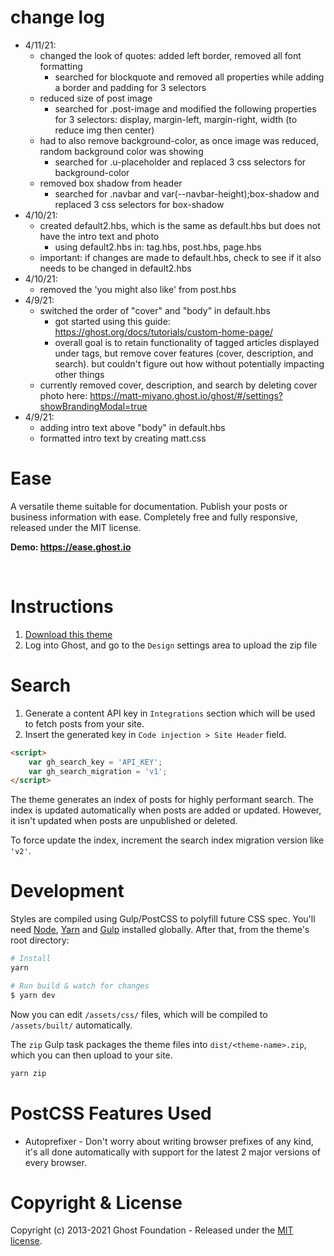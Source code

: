 # change log
- 4/11/21: 
    - changed the look of quotes: added left border, removed all font formatting
        - searched for blockquote and removed all properties while adding a border and padding for 3 selectors
    - reduced size of post image 
        - searched for .post-image and modified the following properties for 3 selectors: display, margin-left, margin-right, width (to reduce img then center)
    - had to also remove background-color, as once image was reduced, random background color was showing
        - searched for .u-placeholder and replaced 3 css selectors for background-color 
    - removed box shadow from header 
        - searched for .navbar and var(--navbar-height);box-shadow and replaced 3 css selectors for box-shadow
- 4/10/21: 
    - created default2.hbs, which is the same as default.hbs but does not have the intro text and photo
        - using default2.hbs in: tag.hbs, post.hbs, page.hbs
    - important: if changes are made to default.hbs, check to see if it also needs to be changed in default2.hbs
- 4/10/21: 
    - removed the 'you might also like' from post.hbs
- 4/9/21: 
    - switched the order of "cover" and "body" in default.hbs
        - got started using this guide: https://ghost.org/docs/tutorials/custom-home-page/
        - overall goal is to retain functionality of tagged articles displayed under tags, but remove cover features (cover, description, and search). but couldn't figure out how without potentially impacting other things
    - currently removed cover, description, and search by deleting cover photo here: https://matt-miyano.ghost.io/ghost/#/settings?showBrandingModal=true
- 4/9/21: 
    - adding intro text above "body" in default.hbs    
    - formatted intro text by creating matt.css


# Ease

A versatile theme suitable for documentation. Publish your posts or business information with ease. Completely free and fully responsive, released under the MIT license.

**Demo: https://ease.ghost.io**

&nbsp;

# Instructions

1. [Download this theme](https://github.com/TryGhost/Ease/archive/master.zip)
2. Log into Ghost, and go to the `Design` settings area to upload the zip file

# Search

1. Generate a content API key in `Integrations` section which will be used to fetch posts from your site.
2. Insert the generated key in `Code injection > Site Header` field.

```html
<script>
    var gh_search_key = 'API_KEY';
    var gh_search_migration = 'v1';
</script>
```

The theme generates an index of posts for highly performant search. The index is updated automatically when posts are added or updated. However, it isn't updated when posts are unpublished or deleted.

To force update the index, increment the search index migration version like `'v2'`.

# Development

Styles are compiled using Gulp/PostCSS to polyfill future CSS spec. You'll need [Node](https://nodejs.org/), [Yarn](https://yarnpkg.com/) and [Gulp](https://gulpjs.com) installed globally. After that, from the theme's root directory:

```bash
# Install
yarn

# Run build & watch for changes
$ yarn dev
```

Now you can edit `/assets/css/` files, which will be compiled to `/assets/built/` automatically.

The `zip` Gulp task packages the theme files into `dist/<theme-name>.zip`, which you can then upload to your site.

```bash
yarn zip
```

# PostCSS Features Used

- Autoprefixer - Don't worry about writing browser prefixes of any kind, it's all done automatically with support for the latest 2 major versions of every browser.

# Copyright & License

Copyright (c) 2013-2021 Ghost Foundation - Released under the [MIT license](LICENSE).
